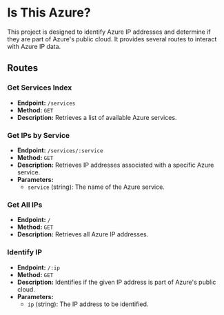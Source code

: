# Is This Azure?

This project is designed to identify Azure IP addresses and determine if they are part of Azure's public cloud. It provides several routes to interact with Azure IP data.

## Routes

### Get Services Index
- **Endpoint:** `/services`
- **Method:** `GET`
- **Description:** Retrieves a list of available Azure services.

### Get IPs by Service
- **Endpoint:** `/services/:service`
- **Method:** `GET`
- **Description:** Retrieves IP addresses associated with a specific Azure service.
- **Parameters:**
    - `service` (string): The name of the Azure service.

### Get All IPs
- **Endpoint:** `/`
- **Method:** `GET`
- **Description:** Retrieves all Azure IP addresses.

### Identify IP
- **Endpoint:** `/:ip`
- **Method:** `GET`
- **Description:** Identifies if the given IP address is part of Azure's public cloud.
- **Parameters:**
    - `ip` (string): The IP address to be identified.
